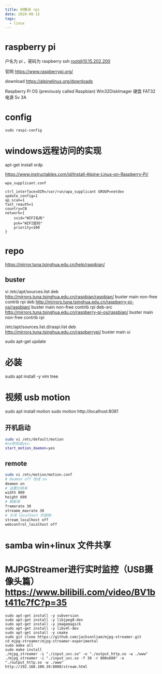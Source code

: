 ```yaml
---
title: 树莓派 rpi
date: 2020-08-15
tags:
  - linux
---
```


# raspberry pi

户名为 pi ，密码为 raspberry
ssh root@10.15.202.200

官网 https://www.raspberrypi.org/

download https://alpinelinux.org/downloads

Raspberry Pi OS (previously called Raspbian)
Win32DiskImager
硬盘 FAT32
电源 5v 3A

# config

```shell
sudo raspi-config
```

# windows远程访问的实现

apt-get install xrdp

https://www.instructables.com/id/Install-Alpine-Linux-on-Raspberry-Pi/

```
wpa_supplicant.conf

ctrl_interface=DIR=/var/run/wpa_supplicant GROUP=netdev
update_config=1
ap_scan=1
fast_reauth=1
country=CN
network={
	ssid="WIFI名称"
	psk="WIFI密码"
	priority=100
}
```

# repo

https://mirror.tuna.tsinghua.edu.cn/help/raspbian/

## buster

vi /etc/apt/sources.list
deb http://mirrors.tuna.tsinghua.edu.cn/raspbian/raspbian/ buster main non-free contrib rpi
deb http://mirrors.tuna.tsinghua.edu.cn/raspberry-pi-os/raspbian/ buster main non-free contrib rpi
deb-src http://mirrors.tuna.tsinghua.edu.cn/raspberry-pi-os/raspbian/ buster main non-free contrib rpi

/etc/apt/sources.list.d/raspi.list
deb http://mirrors.tuna.tsinghua.edu.cn/raspberrypi/ buster main ui

sudo apt-get update

# 必装

sudo apt install -y vim tree

# 视频 usb motion

sudo apt install motion
sudo motion
http://localhost:8081

## 开机启动

```sh
sudo vi /etc/default/motion
#no修改成yes:
start_motion_daemon=yes
```

## remote

```sh
sudo vi /etc/motion/motion.conf
# deamon off 改成 on
deamon on
# 设置分辨率
width 800
height 600
# 刷新率
framerate 30
streame_maxrate 30
# 关闭 localhost 的限制
stream_localhost off
webcontrol_localhost off
```

# samba win+linux 文件共享

# MJPGStreamer进行实时监控（USB摄像头篇）https://www.bilibili.com/video/BV1bt411c7fC?p=35

```shell
sudo apt-get install -y subversion
sudo apt-get install -y libjpeg8-dev
sudo apt-get install -y imagemagick
sudo apt-get install -y libv4l-dev
sudo apt-get install -y cmake
sudo git clone https://github.com/jacksonliam/mjpg-streamer.git
cd mjpg-streamer/mjpg-streamer-experimental
sudo make all
sudo make install
./mjpg_streamer -i "./input_uvc.so" -o "./output_http.so -w ./www"
./mjpg_streamer -i "./input_uvc.so -f 30 -r 800x600" -o "./output_http.so -w ./www"
http://192.168.100.39:8080/stream.html
```
